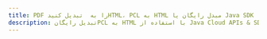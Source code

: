 ---title: PDF را به  تبدیل کنیدHTML، PCL به HTML مبدل رایگان یا Java SDKdescription: تبدیل رایگانPCL به HTML با استفاده از Java Cloud APIs & SDK همچنین اسناد PDF را در Cloud ایجاد، ویرایش و رندر کنید.---